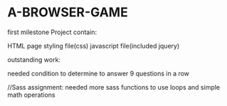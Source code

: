 # A-BROWSER-GAME
 first milestone Project contain:

HTML page
styling file(css)
javascript file(included jquery)





outstanding work:

needed condition to determine to answer 9 questions in a row

//Sass assignment:
needed more sass functions to use loops and simple math operations



